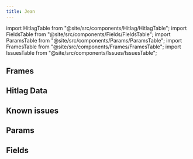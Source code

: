 ```yaml
---
title: Jean
---
```


import HitlagTable from "@site/src/components/Hitlag/HitlagTable";
import FieldsTable from "@site/src/components/Fields/FieldsTable";
import ParamsTable from "@site/src/components/Params/ParamsTable";
import FramesTable from "@site/src/components/Frames/FramesTable";
import IssuesTable from "@site/src/components/Issues/IssuesTable";

## Frames

<FramesTable character="jean" />

## Hitlag Data

<HitlagTable character="jean" />

## Known issues

<IssuesTable character="jean" />

## Params

<ParamsTable character="jean" />

## Fields

<FieldsTable character="jean" />
